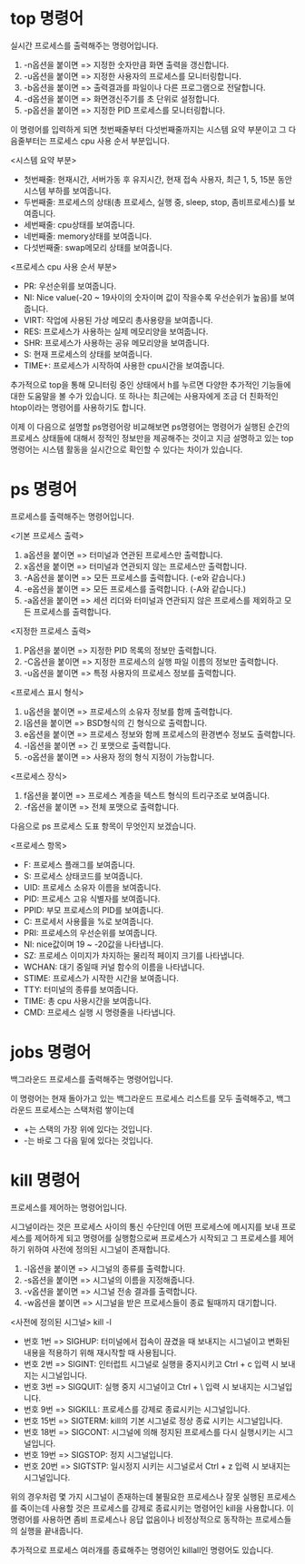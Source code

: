 # top 명령어
실시간 프로세스를 출력해주는 명령어입니다.
1. -n옵션을 붙이면 => 지정한 숫자만큼 화면 출력을 갱신합니다.
2. -u옵션을 붙이면 => 지정한 사용자의 프로세스를 모니터링합니다.
3. -b옵션을 붙이면 => 출력결과를 파일이나 다른 프로그램으로 전달합니다.
4. -d옵션을 붙이면 => 화면갱신주기를 초 단위로 설정합니다.
5. -p옵션을 붙이면 => 지정한 PID 프로세스를 모니터링합니다.

이 명령어를 입력하게 되면 첫번째줄부터 다섯번째줄까지는 시스템 요약 부분이고 그 다음줄부터는 프로세스 cpu 사용 순서 부분입니다.

<시스템 요약 부분>
+ 첫번째줄: 현재시간, 서버가동 후 유지시간, 현재 접속 사용자, 최근 1, 5, 15분 동안 시스템 부하를 보여줍니다.
+ 두번째줄: 프로세스의 상태(총 프로세스, 실행 중, sleep, stop, 좀비프로세스)를 보여줍니다.
+ 세번째줄: cpu상태를 보여줍니다.
+ 네번째줄: memory상태를 보여줍니다.
+ 다섯번째줄: swap메모리 상태를 보여줍니다.

<프로세스 cpu 사용 순서 부분>
+ PR: 우선순위를 보여줍니다.
+ NI: Nice value(-20 ~ 19사이의 숫자이며 값이 작을수록 우선순위가 높음)를 보여줍니다.
+ VIRT: 작업에 사용된 가상 메모리 총사용량을 보여줍니다.
+ RES: 프로세스가 사용하는 실제 메모리양을 보여줍니다.
+ SHR: 프로세스가 사용하는 공유 메모리양을 보여줍니다.
+ S: 현재 프로세스의 상태를 보여줍니다.
+ TIME+: 프로세스가 시작하여 사용한 cpu시간을 보여줍니다.

추가적으로 top을 통해 모니터링 중인 상태에서 h를 누르면 다양한 추가적인 기능들에 대한 도움말을 볼 수가 있습니다. 또 하나는 최근에는 사용자에게 조금 더 친화적인 htop이라는 명령어를 사용하기도 합니다.

이제 이 다음으로 설명할 ps명령어랑 비교해보면 ps명령어는 명령어가 실행된 순간의 프로세스 상태들에 대해서 정적인 정보만을 제공해주는 것이고 지금 설명하고 있는 top명령어는 시스템 활동을 실시간으로 확인할 수 있다는 차이가 있습니다.

# ps 명령어
프로세스를 출력해주는 명령어입니다.

<기본 프로세스 출력>
1. a옵션을 붙이면 => 터미널과 연관된 프로세스만 출력합니다.
2. x옵션을 붙이면 => 터미널과 연관되지 않는 프로세스만 출력합니다.
3. -A옵션을 붙이면 => 모든 프로세스를 출력합니다. (-e와 같습니다.)
4. -e옵션을 붙이면 => 모든 프로세스를 출력합니다. (-A와 같습니다.)
5. -a옵션을 붙이면 => 세션 리더와 터미널과 연관되지 않은 프로세스를 제외하고 모든 프로세스를 출력합니다.

<지정한 프로세스 출력>
1. P옵션을 붙이면 => 지정한 PID 목록의 정보만 출력합니다.
2. -C옵션을 붙이면 => 지정한 프로세스의 실행 파일 이름의 정보만 출력합니다.
3. -u옵션을 붙이면 => 특정 사용자의 프로세스 정보를 출력합니다.

<프로세스 표시 형식>
1. u옵션을 붙이면 => 프로세스의 소유자 정보를 함께 출력합니다.
2. l옵션을 붙이면 => BSD형식의 긴 형식으로 출력합니다.
3. e옵션을 붙이면 => 프로세스 정보와 함께 프로세스의 환경변수 정보도 출력합니다.
4. -l옵션을 붙이면 => 긴 포맷으로 출력합니다.
5. -o옵션을 붙이면 => 사용자 정의 형식 지정이 가능합니다.

<프로세스 장식>
1. f옵션을 붙이면 => 프로세스 계층을 텍스트 형식의 트리구조로 보여줍니다.
2. -f옵션을 붙이면 => 전체 포맷으로 출력합니다.

다음으로 ps 프로세스 도표 항목이 무엇인지 보겠습니다.

<프로세스 항목>
+ F: 프로세스 플래그를 보여줍니다.
+ S: 프로세스 상태코드를 보여줍니다.
+ UID: 프로세스 소유자 이름을 보여줍니다.
+ PID: 프로세스 고유 식별자를 보여줍니다.
+ PPID: 부모 프로세스의 PID를 보여줍니다.
+ C: 프로세서 사용률을 %로 보여줍니다.
+ PRI: 프로세스의 우선순위를 보여줍니다.
+ NI: nice값이며 19 ~ -20값을 나타냅니다.
+ SZ: 프로세스 이미지가 차지하는 물리적 페이지 크기를 나타냅니다.
+ WCHAN: 대기 중일때 커널 함수의 이름을 나타냅니다.
+ STIME: 프로세스가 시작한 시간을 보여줍니다.
+ TTY: 터미널의 종류를 보여줍니다.
+ TIME: 총 cpu 사용시간을 보여줍니다.
+ CMD: 프로세스 실행 시 명령줄을 나타냅니다.

# jobs 명령어
백그라운드 프로세스를 출력해주는 명령어입니다.

이 명령어는 현재 돌아가고 있는 백그라운드 프로세스 리스트를 모두 출력해주고, 백그라운드 프로세스는 스택처럼 쌓이는데 

+ +는 스택의 가장 위에 있다는 것입니다.
+ -는 바로 그 다음 밑에 있다는 것입니다.

# kill 명령어
프로세스를 제어하는 명령어입니다.

시그널이라는 것은 프로세스 사이의 통신 수단인데 어떤 프로세스에 메시지를 보내 프로세스를 제어하게 되고 명령어를 실행함으로써 프로세스가 시작되고 그 프로세스를 제어하기 위하여 사전에 정의된 시그널이 존재합니다.

1. -l옵션을 붙이면 => 시그널의 종류를 출력합니다.
2. -s옵션을 붙이면 => 시그널의 이름을 지정해줍니다.
3. -v옵션을 붙이면 => 시그널 전송 결과를 출력합니다.
4. -w옵션을 붙이면 => 시그널을 받은 프로세스들이 종료 될때까지 대기합니다.

<사전에 정의된 시그널> kill -l
+ 번호 1번 => SIGHUP: 터미널에서 접속이 끊겼을 때 보내지는 시그널이고 변화된 내용을 적용하기 위해 재시작할 때 사용됩니다.
+ 번호 2번 => SIGINT: 인터럽트 시그널로 실행을 중지시키고 Ctrl + c 입력 시 보내지는 시그널입니다.
+ 번호 3번 => SIGQUIT: 실행 중지 시그널이고 Ctrl + \ 입력 시 보내지는 시그널입니다.
+ 번호 9번 => SIGKILL: 프로세스를 강제로 종료시키는 시그널입니다.
+ 번호 15번 => SIGTERM: kill의 기본 시그널로 정상 종료 시키는 시그널입니다.
+ 번호 18번 => SIGCONT: 시그널에 의해 정지된 프로세스를 다시 실행시키는 시그널입니다.
+ 번호 19번 => SIGSTOP: 정지 시그널입니다.
+ 번호 20번 => SIGTSTP: 일시정지 시키는 시그널로서 Ctrl + z 입력 시 보내지는 시그널입니다.

위의 경우처럼 몇 가지 시그널이 존재하는데 불필요한 프로세스나 잘못 실행된 프로세스를 죽이는데 사용할 것은 프로세스를 강제로 종료시키는 명령어인 kill을 사용합니다. 이 명령어를 사용하면 좀비 프로세스나 응답 없음이나 비정상적으로 동작하는 프로세스들의 실행을 끝내줍니다.

추가적으로 프로세스 여러개를 종료해주는 명령어인 killall인 명령어도 있습니다.
